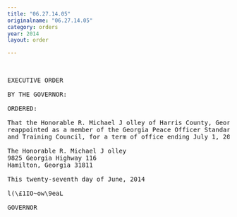 ```yaml
---
title: "06.27.14.05"
originalname: "06.27.14.05"
category: orders
year: 2014
layout: order

---
```

<pre>
 

EXECUTIVE ORDER

BY THE GOVERNOR:

ORDERED:

That the Honorable R. Michael J olley of Harris County, Georgia, is
reappointed as a member of the Georgia Peace Officer Standards
and Training Council, for a term of office ending July 1, 2017.

The Honorable R. Michael J olley
9825 Georgia Highway 116
Hamilton, Georgia 31811

This twenty-seventh day of June, 2014

l(\£1IO~ow\9eaL

GOVERNOR

</pre>
